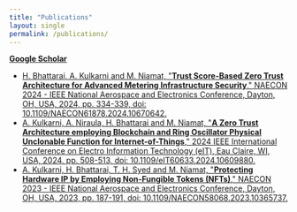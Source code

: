 ```yaml
---
title: "Publications"
layout: single
permalink: /publications/
---
```

[**Google Scholar**](https://scholar.google.com/citations?user=57pf-1IAAAAJ)
- [H. Bhattarai, A. Kulkarni and M. Niamat, "**Trust Score-Based Zero Trust Architecture for Advanced Metering Infrastructure Security**," NAECON 2024 - IEEE National Aerospace and Electronics Conference, Dayton, OH, USA, 2024, pp. 334-339, doi: 10.1109/NAECON61878.2024.10670642.](https://ieeexplore.ieee.org/abstract/document/10670642)   
- [A. Kulkarni, A. Niraula, H. Bhattarai and M. Niamat, "**A Zero Trust Architecture employing Blockchain and Ring Oscillator Physical Unclonable Function for Internet-of-Things**," 2024 IEEE International Conference on Electro Information Technology (eIT), Eau Claire, WI, USA, 2024, pp. 508-513, doi: 10.1109/eIT60633.2024.10609880.](https://ieeexplore.ieee.org/abstract/document/10609880)
- [A. Kulkarni, H. Bhattarai, T. H. Syed and M. Niamat, "**Protecting Hardware IP by Employing Non-Fungible Tokens (NFTs)**," NAECON 2023 - IEEE National Aerospace and Electronics Conference, Dayton, OH, USA, 2023, pp. 187-191, doi: 10.1109/NAECON58068.2023.10365737.](https://ieeexplore.ieee.org/abstract/document/10365737)
